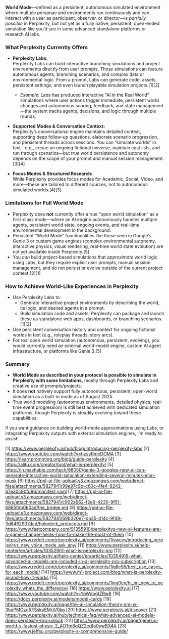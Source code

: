 **World Mode**—defined as a persistent, autonomous simulated environment where multiple personae and environments run continuously and can interact with a user as participant, observer, or director—is *partially possible* in Perplexity, but not yet as a fully native, persistent, open-ended simulation like you’d see in some advanced standalone platforms or research AI labs.

### What Perplexity Currently Offers

- **Perplexity Labs:**  
  Perplexity Labs can build interactive branching simulations and project environments directly from user prompts. These simulations can feature autonomous agents, branching scenarios, and complex data or environmental logic. From a prompt, Labs can generate code, assets, persistent settings, and even launch playable simulation projects.[1][2]
  - *Example:* Labs has produced interactive “AI in the Real World” simulations where user actions trigger immediate, persistent world changes and autonomous scoring, feedback, and state management—the system tracks agents, decisions, and logic through multiple rounds.

- **Supported Modes & Conversation Context:**  
  Perplexity’s conversational engine maintains detailed context, supporting deep follow-up questions, elaborate scenario progression, and persistent threads across sessions. You can “simulate worlds” in text—e.g., create an ongoing fictional universe, maintain cast lists, and run through scenarios—but *true* world persistence and autonomy depends on the scope of your prompt and manual session management.[3][4]

- **Focus Modes & Structured Research:**  
  While Perplexity provides focus modes for Academic, Social, Video, and more—these are tailored to different sources, not to autonomous simulated worlds.[4][3]

### Limitations for Full World Mode

- Perplexity does **not** currently offer a true “open world simulation” as a first-class mode—where an AI engine autonomously handles multiple agents, persistent world state, ongoing events, and real-time environmental development in the background.
- Persistent “World Mode” functionalities like those seen in Google’s Genie 3 or custom game engines (complex environmental autonomy, interactive physics, visual rendering, real-time world state evolution) are not yet available inside Perplexity.[5]
- You *can* build project-based simulations that *approximate* world logic using Labs, but they require explicit user prompts, manual session management, and do not persist or evolve outside of the current project context.[2][1]

### How to Achieve World-Like Experiences in Perplexity

- Use Perplexity Labs to:
    - Generate interactive project environments by describing the world, its logic, and desired agents in a prompt.
    - Build simulation code and assets; Perplexity can package and launch these as standalone web apps, dashboards, or branching scenarios.[1][2]
- Use persistent conversation history and context for ongoing fictional worlds in text (e.g., roleplay threads, story arcs).
- For real open world simulation (autonomous, persistent, evolving), you would currently need an external world-model engine, custom AI agent infrastructure, or platforms like Genie 3.[5]

### Summary

- **World Mode as described in your protocol is possible to simulate in Perplexity with some limitations,** mostly through Perplexity Labs and creative use of prompts/projects.
- It does **not** natively support fully autonomous, persistent, open-world simulation as a built-in mode as of August 2025.
- True world modeling (autonomous environments, detailed physics, real-time event progression) is still best achieved with dedicated simulation platforms, though Perplexity is steadily evolving toward these capabilities.

If you want guidance on building world-mode approximations using Labs, or integrating Perplexity outputs with external simulation engines, I’m ready to assist!

[1] https://www.perplexity.ai/hub/blog/introducing-perplexity-labs
[2] https://www.youtube.com/watch?v=hzsyRmeDOMA
[3] https://learnprompting.org/blog/guide-perplexity
[4] https://alitu.com/creator/tool/what-is-perplexity/
[5] https://in.mashable.com/tech/98050/genie-3-googles-new-ai-can-generate-interactive-world-simulation-extending-several-minutes-elon-musk
[6] https://ppl-ai-file-upload.s3.amazonaws.com/web/direct-files/attachments/5827941/99e97c9b-c60c-4fe4-8242-67e30c90fd86/manifest.yaml
[7] https://ppl-ai-file-upload.s3.amazonaws.com/web/direct-files/attachments/5827941/c902a662-f2e9-4230-9f51-6885fdb0b0ad/the_bridge.md
[8] https://ppl-ai-file-upload.s3.amazonaws.com/web/direct-files/attachments/5827941/69b320e7-da35-414c-9f49-3d8462907dcd/holodeck_protocols.md
[9] https://www.fastcompany.com/91355910/perplexitys-new-ai-features-are-a-game-changer-heres-how-to-make-the-most-of-them
[10] https://www.reddit.com/r/perplexity_ai/comments/1iywcvv/introducing_perplexitys_new_voice_mode_ask_any/
[11] https://www.perplexity.ai/help-center/en/articles/10352901-what-is-perplexity-pro
[12] https://www.perplexity.ai/help-center/en/articles/10354919-what-advanced-ai-models-are-included-in-a-perplexity-pro-subscription
[13] https://www.reddit.com/r/perplexity_ai/comments/1iq8c55/best_use_cases_for_each_model/
[14] https://www.m1-project.com/blog/what-is-perplexity-ai-and-how-it-works
[15] https://www.reddit.com/r/perplexity_ai/comments/1ing0cn/hi_im_new_to_perplexity_whats_the_difference/
[16] https://www.perplexity.ai
[17] https://www.youtube.com/watch?v=YoWdogtZRw8
[18] https://docs.perplexity.ai/models/model-cards
[19] https://www.perplexity.ai/page/the-ai-simulation-theory-are-w-3hqPMOzqRFSskvEMrtV0kg
[20] https://www.perplexity.ai/discover
[21] https://www.perplexity.ai/hub/technical-faq/what-advanced-ai-models-does-perplexity-pro-unlock
[22] https://www.perplexity.ai/page/genesis-world-s-fastest-physic-2_AOTm8gQZ2edfo0ywBX4A
[23] https://www.jeffsu.org/perplexity-a-comprehensive-guide/